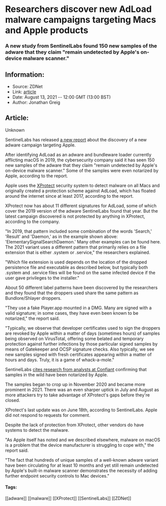 # Researchers discover new AdLoad malware campaigns targeting Macs and Apple products
### A new study from SentinelLabs found 150 new samples of the adware that they claim "remain undetected by Apple's on-device malware scanner."

## Information:
+ Source: ZDNet
+ Link: [article](https://www.zdnet.com/article/researchers-discover-new-adload-malware-campaigns-against-macs-and-apple-products/)
+ Date: August 13, 2021 -- 12:00 GMT (13:00 BST)
+ Author: Jonathan Greig


## Article:
Unknown

SentinelLabs has released [a new report](https://labs.sentinelone.com/massive-new-adload-campaign-goes-entirely-undetected-by-apples-xprotect/) about the discovery of a new adware campaign targeting Apple. 


After identifying AdLoad as an adware and bundleware loader currently afflicting macOS in 2019, the cybersecurity company said it has seen 150 new samples of the adware that they claim "remain undetected by Apple's on-device malware scanner." Some of the samples were even notarized by Apple, according to the report.

Apple uses the [XProtect](https://www.zdnet.com/article/apple-updates-xprotect-to-combat-windows-exploits-on-mac-machines/) security system to detect malware on all Macs and originally created a protection scheme against AdLoad, which has floated around the internet since at least 2017, according to the report. 

XProtect now has about 11 different signatures for AdLoad, some of which cover the 2019 version of the adware SentinelLabs found that year. But the latest campaign discovered is not protected by anything in XProtect, according to the company. 

"In 2019, that pattern included some combination of the words 'Search,' 'Result' and 'Daemon,' as in the example shown above: 'ElementarySignalSearchDaemon.' Many other examples can be found here. The 2021 variant uses a different pattern that primarily relies on a file extension that is either .system or .service," the researchers explained.  

"Which file extension is used depends on the location of the dropped persistence file and executable as described below, but typically both .system and .service files will be found on the same infected device if the user gave privileges to the installer."

About 50 different label patterns have been discovered by the researchers and they found that the droppers used share the same pattern as Bundlore/Shlayer droppers. 






"They use a fake Player.app mounted in a DMG. Many are signed with a valid signature; in some cases, they have even been known to be notarized," the report said. 

"Typically, we observe that developer certificates used to sign the droppers are revoked by Apple within a matter of days (sometimes hours) of samples being observed on VirusTotal, offering some belated and temporary protection against further infections by those particular signed samples by means of Gatekeeper and OCSP signature checks. Also typically, we see new samples signed with fresh certificates appearing within a matter of hours and days. Truly, it is a game of whack-a-mole." 

SentinelLabs [cites research from analysts at Confiant](https://blog.confiant.com/new-macos-bundlore-loader-analysis-ca16d19c058c) confirming that samples in the wild have been notarized by Apple. 

The samples began to crop up in November 2020 and became more prominent in 2021. There was an even sharper uptick in July and August as more attackers try to take advantage of XProtect's gaps before they're closed. 

XProtect's last update was on June 18th, according to SentinelLabs. Apple did not respond to requests for comment. 

Despite the lack of protection from XProtect, other vendors do have systems to detect the malware. 

"As Apple itself has noted and we described elsewhere, malware on macOS is a problem that the device manufacturer is struggling to cope with," the report said. 

"The fact that hundreds of unique samples of a well-known adware variant have been circulating for at least 10 months and yet still remain undetected by Apple's built-in malware scanner demonstrates the necessity of adding further endpoint security controls to Mac devices."





#### Tags:
[[adware]] [[malware]] [[XProtect]] [[SentinelLabs]] [[ZDNet]]
